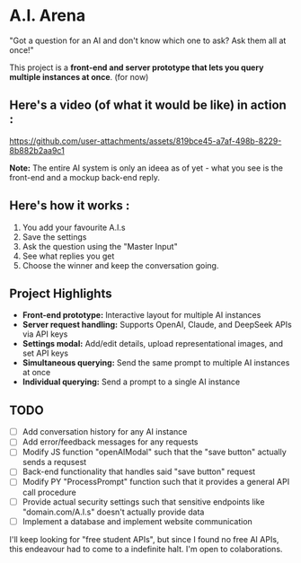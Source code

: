 # A.I. Arena

"Got a question for an AI and don't know which one to ask? Ask them all at once!"

This project is a **front-end and server prototype that lets you query multiple instances at once**. (for now)

## Here's a video (of what it would be like) in action :

https://github.com/user-attachments/assets/819bce45-a7af-498b-8229-8b882b2aa9c1

**Note:** The entire AI system is only an ideea as of yet - what you see is the front-end and a mockup back-end reply.

## Here's how it works :

  1. You add your favourite A.I.s
  2. Save the settings
  3. Ask the question using the "Master Input"
  4. See what replies you get
  5. Choose the winner and keep the conversation going.

## Project Highlights

- **Front-end prototype:** Interactive layout for multiple AI instances
- **Server request handling:** Supports OpenAI, Claude, and DeepSeek APIs via API keys  
- **Settings modal:** Add/edit details, upload representational images, and set API keys  
- **Simultaneous querying:** Send the same prompt to multiple AI instances at once
- **Individual querying:** Send a prompt to a single AI instance
## TODO

- [ ] Add conversation history for any AI instance
- [ ] Add error/feedback messages for any requests
- [ ] Modify JS function "openAIModal" such that the "save button" actually sends a requsest
- [ ] Back-end functionality that handles said "save button" request
- [ ] Modify PY "ProcessPrompt" function such that it provides a general API call procedure
- [ ] Provide actual security settings such that sensitive endpoints like "domain.com/A.I.s" doesn't actually provide data
- [ ] Implement a database and implement website communication

I'll keep looking for "free student APIs", but since I found no free AI APIs, this endeavour had to come to a indefinite halt. I'm open to colaborations. 
